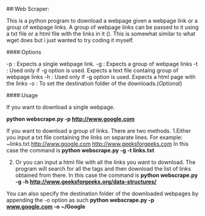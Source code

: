 ##:Web Scraper:

This is a python program to download a webpage given a webpage link or a group of webpage links. A group of webpage links can be passed to it using a txt file or a html file with the links in it (<ahref></ahref>). This is somewhat similar to what wget does but i just wanted to try coding it myself.

####:Options

-p      :  Expects a single webpage link. 
-g      :  Expects a group of webpage links
-t      :  Used only if -g option is used. Expects a text file containg 
           group of webpage links
-h      :  Used only if -g option is used. Expects a html page with the 
           links
-o      :  To set the destination folder of the downloads.(_Optional_)


####:Usage

If you want to download a single webpage.

**python webscrape.py -p http://www.google.com**

If you want to download a group of links. There are two methods.
1.Either you input a txt file containing the links on separate lines.
For example:
~links.txt
http://www.google.com
http://www.geeksforgeeks.com
In this case the command is
**python webscrape.py -g -t links.txt**

2. Or you can input a html file with all the links you want to download. The program will search for all the <ahref> tags and then download the list of links obtained from there.
In this case the command is
**python webscrape.py -g -h http://www.geeksforgeeks.org/data-structures/**

You can also specify the destination folder of the downloaded webpages by appending the -o option as such
**python webscrape.py -p www.google.com -o ~/Google**

